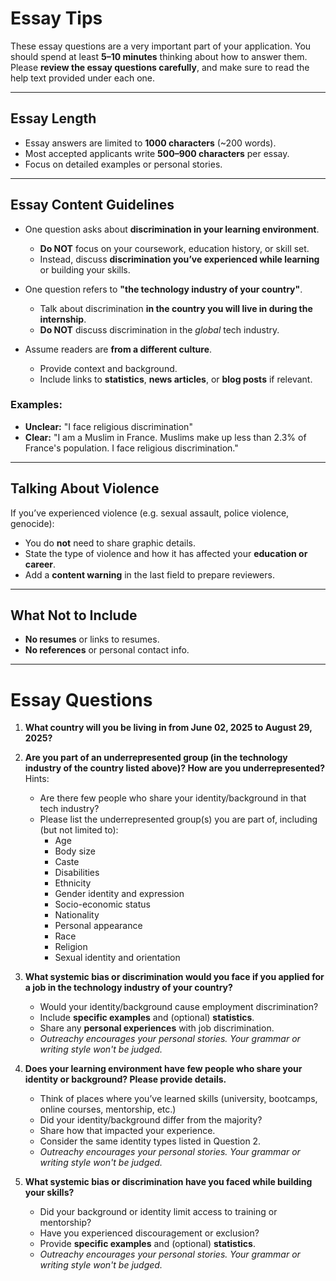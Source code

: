 # Essay Tips

These essay questions are a very important part of your application. You should spend at least **5–10 minutes** thinking about how to answer them.  
Please **review the essay questions carefully**, and make sure to read the help text provided under each one.

---

## Essay Length

- Essay answers are limited to **1000 characters** (~200 words).
- Most accepted applicants write **500–900 characters** per essay.
- Focus on detailed examples or personal stories.

---

## Essay Content Guidelines

- One question asks about **discrimination in your learning environment**.
  - **Do NOT** focus on your coursework, education history, or skill set.
  - Instead, discuss **discrimination you’ve experienced while learning** or building your skills.

- One question refers to **"the technology industry of your country"**.
  - Talk about discrimination **in the country you will live in during the internship**.
  - **Do NOT** discuss discrimination in the *global* tech industry.

- Assume readers are **from a different culture**.
  - Provide context and background.
  - Include links to **statistics**, **news articles**, or **blog posts** if relevant.

### Examples:
- **Unclear:** "I face religious discrimination"
- **Clear:** "I am a Muslim in France. Muslims make up less than 2.3% of France's population. I face religious discrimination."

---

## Talking About Violence

If you’ve experienced violence (e.g. sexual assault, police violence, genocide):

- You do **not** need to share graphic details.
- State the type of violence and how it has affected your **education or career**.
- Add a **content warning** in the last field to prepare reviewers.

---

## What Not to Include

- **No resumes** or links to resumes.
- **No references** or personal contact info.

---

# Essay Questions

1. **What country will you be living in from June 02, 2025 to August 29, 2025?**

2. **Are you part of an underrepresented group (in the technology industry of the country listed above)? How are you underrepresented?**  
   Hints:  
   - Are there few people who share your identity/background in that tech industry?  
   - Please list the underrepresented group(s) you are part of, including (but not limited to):  
     - Age  
     - Body size  
     - Caste  
     - Disabilities  
     - Ethnicity  
     - Gender identity and expression  
     - Socio-economic status  
     - Nationality  
     - Personal appearance  
     - Race  
     - Religion  
     - Sexual identity and orientation

3. **What systemic bias or discrimination would you face if you applied for a job in the technology industry of your country?**  
   - Would your identity/background cause employment discrimination?  
   - Include **specific examples** and (optional) **statistics**.  
   - Share any **personal experiences** with job discrimination.  
   - *Outreachy encourages your personal stories. Your grammar or writing style won't be judged.*

4. **Does your learning environment have few people who share your identity or background? Please provide details.**  
   - Think of places where you’ve learned skills (university, bootcamps, online courses, mentorship, etc.)  
   - Did your identity/background differ from the majority?  
   - Share how that impacted your experience.  
   - Consider the same identity types listed in Question 2.  
   - *Outreachy encourages your personal stories. Your grammar or writing style won't be judged.*

5. **What systemic bias or discrimination have you faced while building your skills?**  
   - Did your background or identity limit access to training or mentorship?  
   - Have you experienced discouragement or exclusion?  
   - Provide **specific examples** and (optional) **statistics**.  
   - *Outreachy encourages your personal stories. Your grammar or writing style won't be judged.*
